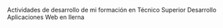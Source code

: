 Actividades de desarrollo de mi formación en Técnico Superior Desarrollo Aplicaciones Web en Ilerna
